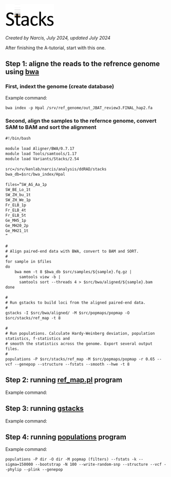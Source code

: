 <img src="./stacks_logo.png" width="30%" height="30%">

*Created by Narcis, July 2024, updated July 2024*

After finishing the A-tutorial, start with this one.

## Step 1: aligne the reads to the refrence genome using [bwa](https://bio-bwa.sourceforge.net)

### First, indext the genome (create database)

Example command:

```
bwa index -p Hpal /srv/ref_genome/out_JBAT_review3.FINAL_hap2.fa

```

### Second, align the samples to the refernce genome, convert SAM to BAM and sort the alignment

```
#!/bin/bash

module load Aligner/BWA/0.7.17
module load Tools/samtools/1.17
module load Variants/Stacks/2.54

src=/srv/kenlab/narcis/analysis/ddRAD/stacks
bwa_db=$src/bwa_index/Hpal
    
files=”SW_AG_Aa_1p
SW_BE_Lo_1t
SW_ZH_bu_1t
SW_ZH_We_1p
Fr_ELB_1p
Fr_ELB_4t
Fr_ELB_5t
Ge_MH5_1p
Ge_MH20_2p
Ge_MH21_1t
”

#
# Align paired-end data with BWA, convert to BAM and SORT.
#
for sample in $files
do 
    bwa mem -t 8 $bwa_db $src/samples/${sample}.fq.gz |
      samtools view -b |
      samtools sort --threads 4 > $src/bwa/aligned/${sample}.bam
done

#
# Run gstacks to build loci from the aligned paired-end data.
#
gstacks -I $src/bwa/aligned/ -M $src/popmaps/popmap -O $src/stacks/ref_map -t 8

#
# Run populations. Calculate Hardy-Weinberg deviation, population statistics, f-statistics and 
# smooth the statistics across the genome. Export several output files.
#
populations -P $src/stacks/ref_map -M $src/popmaps/popmap -r 0.65 --vcf --genepop --structure --fstats --smooth --hwe -t 8
```








## Step 2: running [ref_map.pl](https://catchenlab.life.illinois.edu/stacks/comp/ref_map.php) program

Example command:


## Step 3: running [gstacks](https://catchenlab.life.illinois.edu/stacks/comp/gstacks.php)

Example command:



## Step 4: running [populations](https://catchenlab.life.illinois.edu/stacks/comp/populations.php) program 

Example command:

```
populations -P dir -O dir -M popmap (filters) --fstats -k --sigma=150000 --bootstrap -N 100 --write-random-snp --structure --vcf --phylip --plink --genepop 
```









